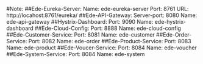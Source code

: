 #Note:
##Ede-Eureka-Server:
    Name: ede-eureka-server
    Port: 8761
    URL: http://locahost:8761/eureka/
##Ede-API-Gateway:
    Server-port: 8080
    Name: ede-api-gateway
##Hystrix-Dashboard:
    Port: 9090
    Name: ede-hystrix-dashboard
##Ede-Cloud-Config:
    Port: 8888
    Name: ede-cloud-config
##Ede-Customer-Service:
    Port: 8081
    Name: ede-customer
##Ede-Order-Service:
    Port: 8082
    Name: ede-order
##Ede-Product-Service:
    Port: 8083
    Name: ede-product
##Ede-Voucer-Service:
    Port: 8084
    Name: ede-voucher
##Ede-System-Service:
    Port: 8084
    Name: ede-system
